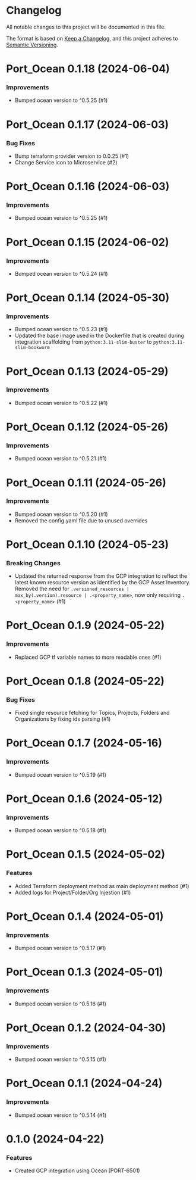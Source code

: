 # Changelog

All notable changes to this project will be documented in this file.

The format is based on [Keep a Changelog](https://keepachangelog.com/en/1.0.0/),
and this project adheres to [Semantic Versioning](https://semver.org/spec/v2.0.0.html).

<!-- towncrier release notes start -->

# Port_Ocean 0.1.18 (2024-06-04)

### Improvements

- Bumped ocean version to ^0.5.25 (#1)


# Port_Ocean 0.1.17 (2024-06-03)

### Bug Fixes

- Bump terraform provider version to 0.0.25 (#1)
- Change Service icon to Microservice (#2)


# Port_Ocean 0.1.16 (2024-06-03)

### Improvements

- Bumped ocean version to ^0.5.25 (#1)


# Port_Ocean 0.1.15 (2024-06-02)

### Improvements

- Bumped ocean version to ^0.5.24 (#1)


# Port_Ocean 0.1.14 (2024-05-30)

### Improvements

- Bumped ocean version to ^0.5.23 (#1)
- Updated the base image used in the Dockerfile that is created during integration scaffolding from `python:3.11-slim-buster` to `python:3.11-slim-bookworm`


# Port_Ocean 0.1.13 (2024-05-29)

### Improvements

- Bumped ocean version to ^0.5.22 (#1)


# Port_Ocean 0.1.12 (2024-05-26)

### Improvements

- Bumped ocean version to ^0.5.21 (#1)


# Port_Ocean 0.1.11 (2024-05-26)

### Improvements

- Bumped ocean version to ^0.5.20 (#1)
- Removed the config.yaml file due to unused overrides


# Port_Ocean 0.1.10 (2024-05-23)

### Breaking Changes

- Updated the returned response from the GCP integration to reflect the latest known resource version as identified by the GCP Asset Inventory. Removed the need for `.versioned_resources | max_by(.version).resource | .<property_name>`, now only requiring `.<property_name>` (#1)

# Port_Ocean 0.1.9 (2024-05-22)

### Improvements

- Replaced GCP tf variable names to more readable ones (#1)


# Port_Ocean 0.1.8 (2024-05-22)

### Bug Fixes

- Fixed single resource fetching for Topics, Projects, Folders and Organizations by fixing ids parsing (#1)


# Port_Ocean 0.1.7 (2024-05-16)

### Improvements

- Bumped ocean version to ^0.5.19 (#1)


# Port_Ocean 0.1.6 (2024-05-12)

### Improvements

- Bumped ocean version to ^0.5.18 (#1)


# Port_Ocean 0.1.5 (2024-05-02)

### Features

- Added Terraform deployment method as main deployment method (#1)
- Added logs for Project/Folder/Org Injestion (#1)

# Port_Ocean 0.1.4 (2024-05-01)

### Improvements

- Bumped ocean version to ^0.5.17 (#1)


# Port_Ocean 0.1.3 (2024-05-01)

### Improvements

- Bumped ocean version to ^0.5.16 (#1)


# Port_Ocean 0.1.2 (2024-04-30)

### Improvements

- Bumped ocean version to ^0.5.15 (#1)


# Port_Ocean 0.1.1 (2024-04-24)

### Improvements

- Bumped ocean version to ^0.5.14 (#1)


# 0.1.0 (2024-04-22)

### Features

- Created GCP integration using Ocean (PORT-6501)
